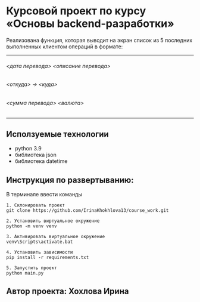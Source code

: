 # Курсовой проект по курсу «Основы backend-разработки»

Реализована функция, которая выводит на экран список из 
5 последних выполненных клиентом операций в формате:
___
###### <дата перевода> <описание перевода>
###### <откуда> -> <куда>
###### <сумма перевода> <валюта>
___

## Исползуемые технологии
  * python 3.9
  * библиотека json
  * библиотека datetime

## Инструкция по развертыванию:
  
  В терминале ввести команды
  ```
  1. Склонировать проект
  git clone https://github.com/IrinaKhokhlova13/course_work.git
  ```
  ```
  2. Установить виртуальное окружение
  python -m venv venv
  ```
  ```
  3. Активировать виртуальное окружение
  venv\Scripts\activate.bat
  ```
  ```
  4. Установить зависимости
  pip install -r requirements.txt
  ```
  ```
  5. Запустить проект
  python main.py
  ```



## Автор проекта: Хохлова Ирина
